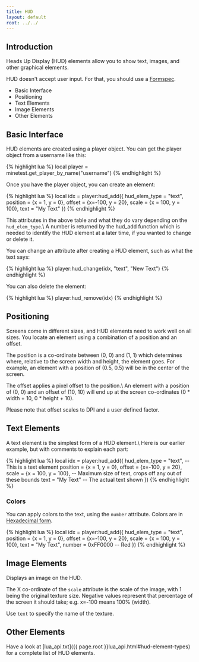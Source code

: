 ```yaml
---
title: HUD
layout: default
root: ../../
---
```


## Introduction

Heads Up Display (HUD) elements allow you to show text, images, and other graphical elements.

HUD doesn't accept user input. For that, you should use a [Formspec](formspecs.html).

* Basic Interface
* Positioning
* Text Elements
* Image Elements
* Other Elements

## Basic Interface

HUD elements are created using a player object.
You can get the player object from a username like this:

{% highlight lua %}
local player = minetest.get_player_by_name("username")
{% endhighlight %}

Once you have the player object, you can create an element:

{% highlight lua %}
local idx = player:hud_add({
         hud_elem_type = "text",
         position = {x = 1, y = 0},
         offset = {x=-100, y = 20},
         scale = {x = 100, y = 100},
         text = "My Text"
})
{% endhighlight %}

This attributes in the above table and what they do vary depending on
the `hud_elem_type`.\\
A number is returned by the hud_add function which is needed to identify the HUD element
at a later time, if you wanted to change or delete it.

You can change an attribute after creating a HUD element, such as what the text
says:

{% highlight lua %}
player:hud_change(idx, "text", "New Text")
{% endhighlight %}

You can also delete the element:

{% highlight lua %}
player:hud_remove(idx)
{% endhighlight %}

## Positioning

Screens come in different sizes, and HUD elements need to work well on all sizes.
You locate an element using a combination of a position and an offset.

The position is a co-ordinate between (0, 0) and (1, 1) which determines where,
relative to the screen width and height, the element goes.
For example, an element with a position of (0.5, 0.5) will be in the center of the screen.

The offset applies a pixel offset to the position.\\
An element with a position of (0, 0) and an offset of (10, 10) will end up at the screen
co-ordinates (0 * width + 10, 0 * height + 10).

Please note that offset scales to DPI and a user defined factor.

## Text Elements

A text element is the simplest form of a HUD element.\\
Here is our earlier example, but with comments to explain each part:

{% highlight lua %}
local idx = player:hud_add({
    hud_elem_type = "text",     -- This is a text element
    position = {x = 1, y = 0},
    offset = {x=-100, y = 20},
    scale = {x = 100, y = 100}, -- Maximum size of text, crops off any out of these bounds
    text = "My Text"            -- The actual text shown
})
{% endhighlight %}

### Colors

You can apply colors to the text, using the `number` attribute.
Colors are in [Hexadecimal form](http://www.colorpicker.com/).

{% highlight lua %}
local idx = player:hud_add({
    hud_elem_type = "text",
    position = {x = 1, y = 0},
    offset = {x=-100, y = 20},
    scale = {x = 100, y = 100},
    text = "My Text",
    number = 0xFF0000 -- Red
})
{% endhighlight %}

## Image Elements

Displays an image on the HUD.

The X co-ordinate of the `scale` attribute is the scale of the image, with 1 being the original texture size.
Negative values represent that percentage of the screen it should take; e.g. x=-100 means 100% (width).

Use `text` to specify the name of the texture.

## Other Elements

Have a look at [lua_api.txt]({{ page.root }}lua_api.html#hud-element-types) for a complete list of HUD elements.
